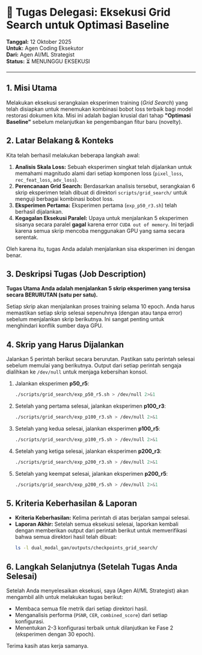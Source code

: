# 📝 Tugas Delegasi: Eksekusi Grid Search untuk Optimasi Baseline

**Tanggal:** 12 Oktober 2025  
**Untuk:** Agen Coding Eksekutor  
**Dari:** Agen AI/ML Strategist  
**Status:** ⏳ MENUNGGU EKSEKUSI

---

## 1. Misi Utama

Melakukan eksekusi serangkaian eksperimen training (*Grid Search*) yang telah disiapkan untuk menemukan kombinasi bobot loss terbaik bagi model restorasi dokumen kita. Misi ini adalah bagian krusial dari tahap **"Optimasi Baseline"** sebelum melanjutkan ke pengembangan fitur baru (novelty).

## 2. Latar Belakang & Konteks

Kita telah berhasil melakukan beberapa langkah awal:
1.  **Analisis Skala Loss:** Sebuah eksperimen singkat telah dijalankan untuk memahami magnitudo alami dari setiap komponen loss (`pixel_loss`, `rec_feat_loss`, `adv_loss`).
2.  **Perencanaan Grid Search:** Berdasarkan analisis tersebut, serangkaian 6 skrip eksperimen telah dibuat di direktori `scripts/grid_search/` untuk menguji berbagai kombinasi bobot loss.
3.  **Eksperimen Pertama:** Eksperimen pertama (`exp_p50_r3.sh`) telah berhasil dijalankan.
4.  **Kegagalan Eksekusi Paralel:** Upaya untuk menjalankan 5 eksperimen sisanya secara paralel **gagal** karena error `CUDA out of memory`. Ini terjadi karena semua skrip mencoba menggunakan GPU yang sama secara serentak.

Oleh karena itu, tugas Anda adalah menjalankan sisa eksperimen ini dengan benar.

## 3. Deskripsi Tugas (Job Description)

**Tugas Utama Anda adalah menjalankan 5 skrip eksperimen yang tersisa secara BERURUTAN (satu per satu).**

Setiap skrip akan menjalankan proses training selama 10 epoch. Anda harus memastikan setiap skrip selesai sepenuhnya (dengan atau tanpa error) sebelum menjalankan skrip berikutnya. Ini sangat penting untuk menghindari konflik sumber daya GPU.

## 4. Skrip yang Harus Dijalankan

Jalankan 5 perintah berikut secara berurutan. Pastikan satu perintah selesai sebelum memulai yang berikutnya. Output dari setiap perintah sengaja dialihkan ke `/dev/null` untuk menjaga kebersihan konsol.

1.  Jalankan eksperimen **p50_r5**:
    ```bash
    ./scripts/grid_search/exp_p50_r5.sh > /dev/null 2>&1
    ```

2.  Setelah yang pertama selesai, jalankan eksperimen **p100_r3**:
    ```bash
    ./scripts/grid_search/exp_p100_r3.sh > /dev/null 2>&1
    ```

3.  Setelah yang kedua selesai, jalankan eksperimen **p100_r5**:
    ```bash
    ./scripts/grid_search/exp_p100_r5.sh > /dev/null 2>&1
    ```

4.  Setelah yang ketiga selesai, jalankan eksperimen **p200_r3**:
    ```bash
    ./scripts/grid_search/exp_p200_r3.sh > /dev/null 2>&1
    ```

5.  Setelah yang keempat selesai, jalankan eksperimen **p200_r5**:
    ```bash
    ./scripts/grid_search/exp_p200_r5.sh > /dev/null 2>&1
    ```

## 5. Kriteria Keberhasilan & Laporan

-   **Kriteria Keberhasilan:** Kelima perintah di atas berjalan sampai selesai.
-   **Laporan Akhir:** Setelah semua eksekusi selesai, laporkan kembali dengan memberikan output dari perintah berikut untuk memverifikasi bahwa semua direktori hasil telah dibuat:
    ```bash
    ls -l dual_modal_gan/outputs/checkpoints_grid_search/
    ```

## 6. Langkah Selanjutnya (Setelah Tugas Anda Selesai)

Setelah Anda menyelesaikan eksekusi, saya (Agen AI/ML Strategist) akan mengambil alih untuk melakukan tugas berikut:
-   Membaca semua file metrik dari setiap direktori hasil.
-   Menganalisis performa (`PSNR`, `CER`, `combined_score`) dari setiap konfigurasi.
-   Menentukan 2-3 konfigurasi terbaik untuk dilanjutkan ke Fase 2 (eksperimen dengan 30 epoch).

Terima kasih atas kerja samanya.
